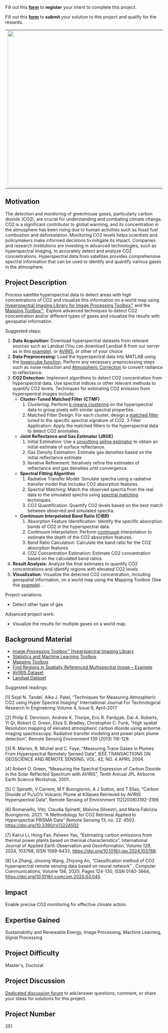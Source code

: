 
Fill out this <strong>[form](https://www.mathworks.com/academia/student-challenge/mathworks-excellence-in-innovation-signup.html?tfa_1=Detection%20and%20Visualization%20of%20CO2%20Concentration%20Using%20Hyperspectral%20Satellite%20Data&tfa_2=251)</strong> to **register** your intent to complete this project.

Fill out this <strong>[form](https://www.mathworks.com/academia/student-challenge/mathworks-excellence-in-innovation-submission-form.html?tfa_1=Detection%20and%20Visualization%20of%20CO2%20Concentration%20Using%20Hyperspectral%20Satellite%20Data&tfa_2=251)</strong> to  **submit** your solution to this project and qualify for the rewards.

<table>
<td><img src="https://gist.githubusercontent.com/robertogl/e0115dc303472a9cfd52bbbc8edb7665/raw/CO2.jpg"  width=500 /></td>
<td><p><h1>Detection and Visualization of CO2 Concentration Using Hyperspectral Satellite Data</h1></p>
<p>Develop a CO2 detection algorithm using hyperspectral images and visualize the results geospatially.</p>
</table>

## Motivation

The detection and monitoring of greenhouse gases, particularly carbon dioxide (CO2), are crucial for understanding and combating climate change. CO2 is a significant contributor to global warming, and its concentration in the atmosphere has been rising due to human activities such as fossil fuel combustion and deforestation. Monitoring CO2 levels helps scientists and policymakers make informed decisions to mitigate its impact. Companies and research institutions are investing in advanced technologies, such as hyperspectral imaging, to accurately detect and analyze CO2 concentrations. Hyperspectral data from satellites provides comprehensive spectral information that can be used to identify and quantify various gases in the atmosphere.

## Project Description

Process satellite hyperspectral data to detect areas with high concentrations of CO2 and visualize this information on a world map using [Hyperspectral Imaging Library for Image Processing Toolbox™](https://in.mathworks.com/help/images/hyperspectral-image-processing.html) and the [Mapping Toolbox™](https://www.mathworks.com/help/map/index.html?). Explore advanced techniques to detect CO2 concentration and/or different types of gases and visualize the results with geospatial information.

Suggested steps:
1.	**Data Acquisition:** Download hyperspectral datasets from relevant sources such as Landsat (You can download Landsat 8 from our server as in this [example](https://www.mathworks.com/help/images/find-regions-multispectral-georeference.html)), or [AVIRIS](https://aviris.jpl.nasa.gov/data/get_aviris_data.html), or other of your choice
2.	**Data Preprocessing:** Load the hyperspectral data into MATLAB using the [hypercube function]( https://www.mathworks.com/help/images/ref/hypercube.html). Perform any necessary preprocessing steps such as noise reduction and [Atmospheric Correction](https://www.mathworks.com/help/images/hyperspectral-data-correction.html) to convert radiance to reflectance.
3.	**CO2 Detection:** Implement algorithms to detect CO2 concentration from hyperspectral data. Use spectral indices or other relevant methods to quantify CO2 levels. Techniques for estimating CO2 emission from hyperspectral images include:
    - **Cluster-Tuned Matched Filter (CTMF)**
      1.	Clustering: Perform [k-means clustering](https://www.mathworks.com/help/stats/kmeans.html) on the hyperspectral data to group pixels with similar spectral properties.
      2.	Matched Filter Design: For each cluster, design a [matched filter](https://www.mathworks.com/help/phased/ug/matched-filtering.html) tuned to the specific spectral signature of CO2.
      3	Filter Application: Apply the matched filters to the hyperspectral data to detect CO2 anomalies.
    - **Joint Reflectance and Gas Estimator (JRGE)** 
      1.  Initial Estimation: Use a [smoothing spline estimator](https://www.mathworks.com/help/curvefit/smoothing-splines.html) to obtain an initial estimate of surface reflectance.
      2.	Gas Density Estimation: Estimate gas densities based on the initial reflectance estimate
      3.	Iterative Refinement: Iteratively refine the estimates of reflectance and gas densities until convergence.
    -  **Spectral Fitting Algorithm**
        1.	Radiative Transfer Model: Simulate spectra using a radiative transfer model that includes CO2 absorption features.
        2.	Spectral Matching: Match the observed spectra from the real data to the simulated spectra using [spectral matching](https://in.mathworks.com/help/images/ref/spectralmatch.html) techniques.
        3.	CO2 Quantification: Quantify CO2 levels based on the best match between observed and simulated spectra.
      -	**Continuum Interpolated Band Ratio (CIBR)**
        1.  Absorption Feature Identification: Identify the specific absorption bands of CO2 in the hyperspectral data.
        2.  Continuum Interpolation: Perform [continuum](https://in.mathworks.com/help/images/ref/removecontinuum.html) interpolation to estimate the depth of the CO2 absorption features.
        3.  Band Ratio Calculation: Calculate the band ratio for the CO2 absorption features.
        4.  CO2 Concentration Estimation: Estimate CO2 concentration based on the calculated band ratios. 
4.	**Result Analysis:** Analyze the final estimates to quantify CO2 concentrations and identify regions with elevated CO2 levels
5.	**Visualization:** Visualize the detected CO2 concentration, including geospatial information, on a world map using the Mapping Toolbox (See this [example](https://www.mathworks.com/help/images/find-regions-multispectral-georeference.html)) .

Project variations:

- Detect other type of gas

Advanced project work:

- Visualize the results for multiple gases on a world map.


## Background Material

-	[Image Processing Toolbox™ Hyperspectral Imaging Library]( https://www.mathworks.com/help/images/hyperspectral-image-processing.html)
-	[Statistics and Machine Learning Toolbox](https://www.mathworks.com/help/stats/index.html)
-	[Mapping Toolbox](https://www.mathworks.com/help/map/index.html?s_tid=CRUX_lftnav)
-	[Find Regions in Spatially Referenced Multispectral Image – Example](https://www.mathworks.com/help/images/find-regions-multispectral-georeference.html)
-	[AVIRIS Dataset](https://aviris.jpl.nasa.gov/data/get_aviris_data.html)
-	[Landsat Dataset]( https://www.usgs.gov/landsat-missions)

Suggested readings:

[1] Sejal N. Tandel, Alka J. Patel, “Techniques for Measuring Atmospheric CO2 using Hyper Spectral Imaging” International Journal For Technological Research In Engineering Volume 4, Issue 8, April-2017

[2] Philip E. Dennison, Andrew K. Thorpe, Eric R. Pardyjak, Dar A. Roberts, Yi Qi, Robert O. Green, Eliza S. Bradley, Christopher C. Funk, “High spatial Resolution mapping of elevated atmospheric carbon dioxide using airborne imaging spectroscopy: Radiative transfer modeling and power plant plume detection”, Remote Sensing Environment 139 (2013) 116-129. 

[3] R. Marion, R. Michel and C. Faye, “Measuring Trace Gases in Plumes From Hyperspectral Remotely Sensed Data”, IEEE TRANSACTIONS ON GEOSCIENCE AND REMOTE SENSING, VOL. 42, NO. 4 APRIL 2004. 

[4] Robert O. Green, “Measuring the Spectral Expression of Carbon Dioxide in the Solar Reflected Spectrum with AVIRIS”, Tenth Annual JPL Airborne Earth Science Workshop, 2001. 

[5] C Spinetti, V Carrere, M F Buongiorno, A J Sutton, and T Elias, “Carbon Dioxide of Pu’uO’o Volcanic Plume at Killauea Retrieved by AVIRIS Hyperspectral Data”, Remote Sensing of Environment 112(2008)3192-3199.

[6] Romaniello, Vito, Claudia Spinetti, Malvina Silvestri, and Maria Fabrizia Buongiorno. 2021. "A Methodology for CO2 Retrieval Applied to Hyperspectral PRISMA Data" Remote Sensing 13, no. 22: 4502. https://doi.org/10.3390/rs13224502

[7] Kairui Li, Hong Fan, Peiwen Yao, “Estimating carbon emissions from thermal power plants based on thermal characteristics”, International Journal of Applied Earth Observation and Geoinformation, Volume 128, 2024, 103768, ISSN 1569-8432, https://doi.org/10.1016/j.jag.2024.103768.

[8] Le Zhang, Jinsong Wang, Zhiyong An, “Classification method of CO2 hyperspectral remote sensing data based on neural network” , Computer Communications, Volume 156, 2020, Pages 124-130, ISSN 0140-3664, https://doi.org/10.1016/j.comcom.2020.03.045.


## Impact

Enable precise CO2 monitoring for effective climate action. 

## Expertise Gained 

Sustainability and Renewable Energy, Image Processing, Machine Learning, Signal Processing

## Project Difficulty

Master's, Doctoral

## Project Discussion

[Dedicated discussion forum](https://github.com/mathworks/MATLAB-Simulink-Challenge-Project-Hub/discussions/105) to ask/answer questions, comment, or share your ideas for solutions for this project.

## Project Number

251
